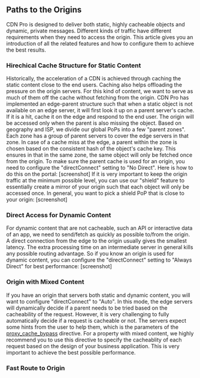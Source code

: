 ## Paths to the Origins

CDN Pro is designed to deliver both static, highly cacheable objects and dynamic, private messages.
Different kinds of traffic have different requirements when they need to access the origin.
This article gives you an introduction of all the related features and how to configure them to achieve the best results.

### Hirechical Cache Structure for Static Content

Historically, the acceleration of a CDN is achieved through caching the static content close to the end users.
Caching also helps offloading the pressure on the origin servers. For this kind of content, we want to serve as much of them
off the cache without fetching from the origin.
CDN Pro has implemented an edge-parent structure such that when a static object is
not available on an edge server, it will first look it up on a parent server's cache.
If it is a hit, cache it on the edge and respond to the end user.
The origin will be accessed only when the parent is also missing the object.
Based on geography and ISP, we divide our global PoPs into a few "parent zones".
Each zone has a group of parent servers to cover the edge servers in that zone.
In case of a cache miss at the edge, a parent within the zone is chosen based on the consistent hash of the object's cache key.
This ensures in that in the same zone, the same object will only be fetched once from the origin.
To make sure the parent cache is used for an origin, you need to configure the "directConnect" setting to "No Direct".
Here is how to do this on the portal:
[screenshot]
If it is very important to keep the origin traffic at the minimum possible level, you can use our "shield" feature to essentially
create a mirror of your origin such that each object will only be accessed once.
In general, you want to pick a shield PoP that is close to your origin:
[screenshot]

### Direct Access for Dynamic Content

For dynamic content that are not cacheable, such an API or interactive data of an app, we need to send/fetch as quickly as possible to/from the origin.
A direct connection from the edge to the origin usually gives the smallest latency.
The extra processing time on an intermediate server in general kills any possible routing advantage.
So if you know an origin is used for dynamic content, you can configure the "directConnect" setting to "Always Direct" for best performance:
[screenshot]

### Origin with Mixed Content

If you have an origin that servers both static and dynamic content, you will want to configure "directConnect" to "Auto".
In this mode, the edge servers will dynamically decide if a parent needs to be tried based on the cacheability of the request.
However, it is very challenging to fully automatically decide if a request is cacheable or not.
The servers expect some hints from the user to help them, which is the parameters of the [proxy_cache_bypass]() directive.
For a property with mixed content, we highly recommend you to use this directive to specify the cacheablity of each request 
based on the design of your business application. This is very important to achieve the best possible performance.

### Fast Route to Origin



